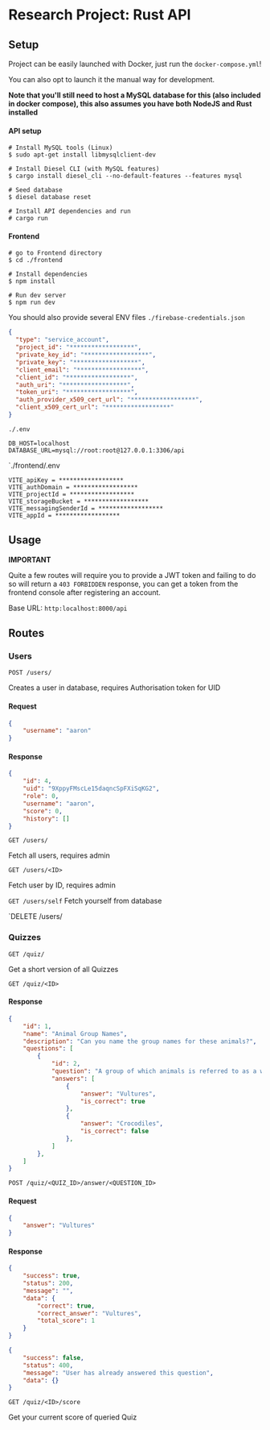 # Research Project: Rust API

## Setup
Project can be easily launched with Docker, just run the `docker-compose.yml`!


You can also opt to launch it the manual way for development.

**Note that you'll still need to host a MySQL database for this (also included in docker compose), this also assumes you have both NodeJS and Rust installed**
#### API setup
```
# Install MySQL tools (Linux)
$ sudo apt-get install libmysqlclient-dev

# Install Diesel CLI (with MySQL features)
$ cargo install diesel_cli --no-default-features --features mysql 

# Seed database
$ diesel database reset

# Install API dependencies and run
# cargo run
```
#### Frontend 
```
# go to Frontend directory
$ cd ./frontend

# Install dependencies
$ npm install

# Run dev server
$ npm run dev
```

You should also provide several ENV files
`./firebase-credentials.json`
```json
{
  "type": "service_account",
  "project_id": "******************",
  "private_key_id": "******************",
  "private_key": "******************",
  "client_email": "******************",
  "client_id": "******************",
  "auth_uri": "******************",
  "token_uri": "******************",
  "auth_provider_x509_cert_url": "******************",
  "client_x509_cert_url": "******************"
}
```
`./.env`
```env
DB_HOST=localhost
DATABASE_URL=mysql://root:root@127.0.0.1:3306/api
```

`./frontend/.env
```env
VITE_apiKey = ******************
VITE_authDomain = ******************
VITE_projectId = ******************
VITE_storageBucket = ******************
VITE_messagingSenderId = ******************
VITE_appId = ******************
```

## Usage

**IMPORTANT** 

Quite a few routes will require you to provide a JWT token and failing to do so will return a `403 FORBIDDEN` response, you can get a token from the frontend console after registering an account.


Base URL: `http:localhost:8000/api`

## Routes

### Users
`POST /users/`

Creates a user in database, requires Authorisation token for UID
#### Request
```json
{
    "username": "aaron"
}
```
#### Response
```json
{
    "id": 4,
    "uid": "9XppyFMscLe15daqncSpFXiSqKG2",
    "role": 0,
    "username": "aaron",
    "score": 0,
    "history": []
}
```
`GET /users/`

Fetch all users, requires admin

`GET /users/<ID>`

Fetch user by ID, requires admin

`GET /users/self`
Fetch yourself from database

`DELETE /users/

### Quizzes

`GET /quiz/`

Get a short version of all Quizzes

`GET /quiz/<ID>`
#### Response

```json
{
    "id": 1,
    "name": "Animal Group Names",
    "description": "Can you name the group names for these animals?",
    "questions": [
        {
            "id": 2,
            "question": "A group of which animals is referred to as a wake?",
            "answers": [
                {
                    "answer": "Vultures",
                    "is_correct": true
                },
                {
                    "answer": "Crocodiles",
                    "is_correct": false
                },
            ]
        },
    ]
}
```

`POST /quiz/<QUIZ_ID>/answer/<QUESTION_ID>`

#### Request
```json
{
    "answer": "Vultures"
}
```
#### Response
```json
{
    "success": true,
    "status": 200,
    "message": "",
    "data": {
        "correct": true,
        "correct_answer": "Vultures",
        "total_score": 1
    }
}
```
```json
{
    "success": false,
    "status": 400,
    "message": "User has already answered this question",
    "data": {}
}
```

`GET /quiz/<ID>/score`

Get your current score of queried Quiz




